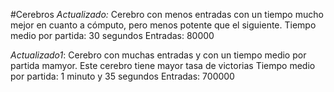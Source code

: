 #Cerebros
*Actualizado:* Cerebro con menos entradas con un tiempo mucho mejor en cuanto a cómputo, pero menos potente que el siguiente.
Tiempo medio por partida: 30 segundos
Entradas: 80000

*Actualizado1*: Cerebro con muchas entradas y con un tiempo medio por partida mamyor. Este cerebro tiene mayor tasa de victorias
Tiempo medio por partida: 1 minuto y 35 segundos
Entradas: 700000